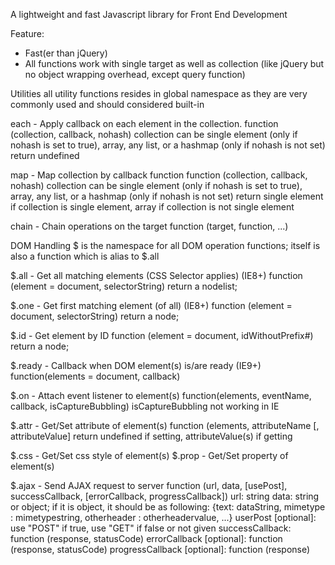 A lightweight and fast Javascript library for Front End Development

Feature:
- Fast(er than jQuery)
- All functions work with single target as well as collection (like jQuery but no object wrapping overhead, except query function)



Utilities
all utility functions resides in global namespace as they are very commonly used and should considered built-in

each - Apply callback on each element in the collection.
  function (collection, callback, nohash)
  collection can be single element (only if nohash is set to true), array, any list, or a hashmap (only if nohash is not set)
  return undefined


map - Map collection by callback function
  function (collection, callback, nohash)
  collection can be single element (only if nohash is set to true), array, any list, or a hashmap (only if nohash is not set)
  return single element if collection is single element, array if collection is not single element


chain - Chain operations on the target
  function (target, function, ...)


DOM Handling
$ is the namespace for all DOM operation functions; itself is also a function which is alias to $.all


$.all - Get all matching elements (CSS Selector applies) (IE8+)
  function (element = document, selectorString) 
  return a nodelist;
 
$.one - Get first matching element (of all) (IE8+)
  function (element = document, selectorString) 
  return a node;

$.id - Get element by ID
  function (element = document, idWithoutPrefix#) 
  return a node;
 
$.ready - Callback when DOM element(s) is/are ready (IE9+)
  function(elements = document, callback)

$.on - Attach event listener to element(s)
  function(elements, eventName, callback, isCaptureBubbling)
  isCaptureBubbling not working in IE


$.attr - Get/Set attribute of element(s)
  function (elements, attributeName [, attributeValue]
  return undefined if setting, attributeValue(s) if getting

$.css - Get/Set css style of element(s)
$.prop - Get/Set property of element(s)
  
$.ajax - Send AJAX request to server
  function (url, data, [usePost], successCallback, [errorCallback, progressCallback])
  url: string
  data: string or object; if it is object, it should be as following:
    {text: dataString, mimetype : mimetypestring, otherheader : otherheadervalue, ...}
  userPost [optional]: use "POST" if true, use "GET" if false or not given
  successCallback: function (response, statusCode)
  errorCallback [optional]: function (response, statusCode)
  progressCallback [optional]: function (response)
  

